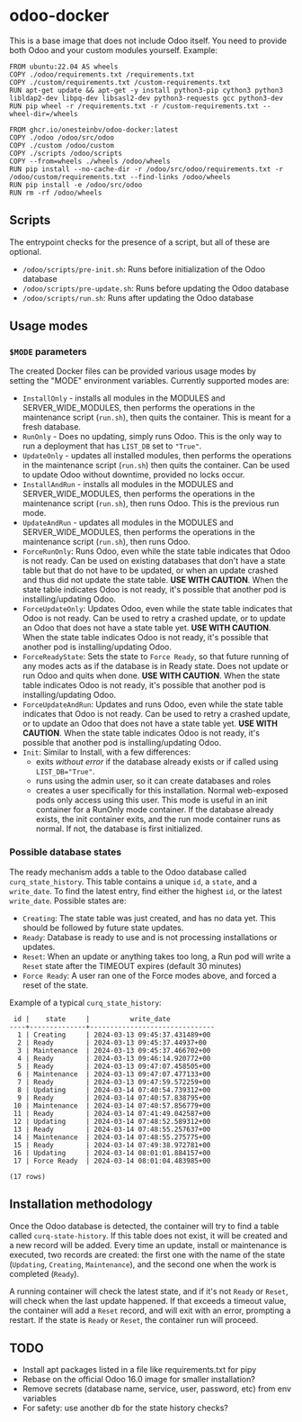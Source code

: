 # odoo-docker

This is a base image that does not include Odoo itself. You need to provide both Odoo and your custom modules yourself. Example:

```
FROM ubuntu:22.04 AS wheels
COPY ./odoo/requirements.txt /requirements.txt
COPY ./custom/requirements.txt /custom-requirements.txt
RUN apt-get update && apt-get -y install python3-pip cython3 python3 libldap2-dev libpq-dev libsasl2-dev python3-requests gcc python3-dev
RUN pip wheel -r /requirements.txt -r /custom-requirements.txt --wheel-dir=/wheels

FROM ghcr.io/onesteinbv/odoo-docker:latest
COPY ./odoo /odoo/src/odoo
COPY ./custom /odoo/custom
COPY ./scripts /odoo/scripts
COPY --from=wheels ./wheels /odoo/wheels
RUN pip install --no-cache-dir -r /odoo/src/odoo/requirements.txt -r /odoo/custom/requirements.txt --find-links /odoo/wheels
RUN pip install -e /odoo/src/odoo
RUN rm -rf /odoo/wheels
```

## Scripts

The entrypoint checks for the presence of a script, but all of these are optional.

- `/odoo/scripts/pre-init.sh`: Runs before initialization of the Odoo database
- `/odoo/scripts/pre-update.sh`: Runs before updating the Odoo database
- `/odoo/scripts/run.sh`: Runs after updating the Odoo database

## Usage modes

### `$MODE` parameters
The created Docker files can be provided various usage modes by\
setting the "MODE" environment variables. Currently supported modes
are:

 - `InstallOnly` - installs all modules in the MODULES and SERVER_WIDE_MODULES, then 
   performs the operations in the maintenance script (`run.sh`), then quits the 
   container. This is meant for a fresh database.
 - `RunOnly` - Does no updating, simply runs Odoo. This is the only way to run a 
   deployment that has `LIST_DB` set to `"True"`.
 - `UpdateOnly` - updates all installed modules, then performs the operations in the
   maintenance script (`run.sh`) then quits the container. Can be used to update Odoo
   without downtime, provided no locks occur.
 - `InstallAndRun` - installs all modules in the MODULES and SERVER_WIDE_MODULES,
   then performs the operations in the maintenance script (`run.sh`), then runs 
   Odoo. This is the previous run mode.
 - `UpdateAndRun` - updates all modules in the MODULES and SERVER_WIDE_MODULES,
   then performs the operations in the maintenance script (`run.sh`), then runs 
   Odoo.
 - `ForceRunOnly`: Runs Odoo, even while the state table indicates that Odoo is
   not ready. Can be used on existing databases that don't have a state table but
   that do not have to be updated, or when an update crashed and thus did not
   update the state table.
   **USE WITH CAUTION**. When the state table indicates Odoo is not ready, it's possible
   that another pod is installing/updating Odoo.
 - `ForceUpdateOnly`: Updates Odoo, even while the state table indicates that Odoo is
   not ready. Can be used to retry a crashed update, or to update an Odoo that does
   not have a state table yet.
   **USE WITH CAUTION**. When the state table indicates Odoo is not ready, it's possible
   that another pod is installing/updating Odoo.
 - `ForceReadyState`: Sets the state to `Force Ready`, so that future running of any 
   modes acts as if the database is in Ready state. Does not update or run Odoo and 
   quits when done.
   **USE WITH CAUTION**. When the state table indicates Odoo is not ready, it's possible
   that another pod is installing/updating Odoo.
 - `ForceUpdateAndRun`: Updates and runs Odoo, even while the state table indicates that Odoo is
   not ready. Can be used to retry a crashed update, or to update an Odoo that does
   not have a state table yet.
   **USE WITH CAUTION**. When the state table indicates Odoo is not ready, it's possible
   that another pod is installing/updating Odoo.   
 - `Init`: Similar to Install, with a few differences:
   - exits *without error* if the database already exists or if called using 
     `LIST_DB="True"`. 
   - runs using the admin user, so it can create databases and roles
   - creates a user specifically for this installation. Normal web-exposed pods only
     access using this user.
   This mode is useful in an init container for a RunOnly mode container. If the 
   database already exists, the init container exits, and the run mode container runs 
   as normal. If not, the database is first initialized.

### Possible database states
The ready mechanism adds a table to the Odoo database called `curq_state_history`. This
table contains a unique `id`, a `state`, and a `write_date`. To find the latest entry, find
either the highest `id`, or the latest `write_date`. Possible states are:
- `Creating`: The state table was just created, and has no data yet. This should be
  followed by future state updates.
- `Ready`: Database is ready to use and is not processing installations or updates.
- `Reset`: When an update or anything takes too long, a Run pod will write a `Reset`
 state after the TIMEOUT expires (default 30 minutes)
- `Force Ready`: A user ran one of the Force modes above, and forced a reset of the
  state.

Example of a typical `curq_state_history`:
```
 id |    state     |          write_date           
----+--------------+-------------------------------
  1 | Creating     | 2024-03-13 09:45:37.431489+00
  2 | Ready        | 2024-03-13 09:45:37.44937+00
  3 | Maintenance  | 2024-03-13 09:45:37.466702+00
  4 | Ready        | 2024-03-13 09:46:14.920772+00
  5 | Ready        | 2024-03-13 09:47:07.458505+00
  6 | Maintenance  | 2024-03-13 09:47:07.477133+00
  7 | Ready        | 2024-03-13 09:47:59.572259+00
  8 | Updating     | 2024-03-14 07:40:54.739312+00
  9 | Ready        | 2024-03-14 07:40:57.838795+00
 10 | Maintenance  | 2024-03-14 07:40:57.856779+00
 11 | Ready        | 2024-03-14 07:41:49.042587+00
 12 | Updating     | 2024-03-14 07:48:52.589312+00
 13 | Ready        | 2024-03-14 07:48:55.257637+00
 14 | Maintenance  | 2024-03-14 07:48:55.275775+00
 15 | Ready        | 2024-03-14 07:49:38.972781+00
 16 | Updating     | 2024-03-14 08:01:01.884157+00
 17 | Force Ready  | 2024-03-14 08:01:04.483985+00

(17 rows)
```

## Installation methodology
Once the Odoo database is detected, the container will try to find a table
called `curq-state-history`. If this table does not exist, it will be created
and a new record will be added. Every time an update, install or maintenance
is executed, two records are created: the first one with the name
of the state (`Updating`, `Creating`, `Maintenance`), and the second one when
the work is completed (`Ready`).

A running container will check the latest state, and if it's not `Ready` or `Reset`, 
will check when the last update happened. If that exceeds a timeout value, the 
container will add a `Reset` record, and will exit with an error, prompting a restart. 
If the state is `Ready` or `Reset`, the container run will proceed.

## TODO

* Install apt packages listed in a file like requirements.txt for pipy
* Rebase on the official Odoo 16.0 image for smaller installation?
* Remove secrets (database name, service, user, password, etc) from env variables
* For safety: use another db for the state history checks?